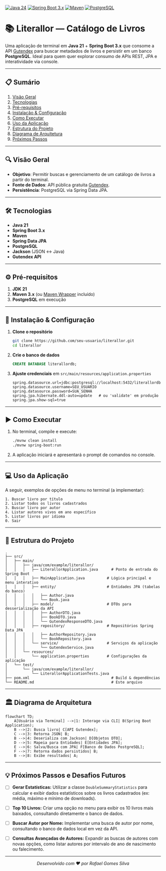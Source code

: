 [![Java 24](https://img.shields.io/badge/Java-24-blue.svg)](https://www.oracle.com/java/) [![Spring Boot 3.x](https://img.shields.io/badge/Spring%20Boot-3.x-brightgreen.svg)](https://spring.io/projects/spring-boot) [![Maven](https://img.shields.io/badge/Maven-3.x-red.svg)](https://maven.apache.org/) [![PostgreSQL](https://img.shields.io/badge/PostgreSQL-15-blue.svg)](https://www.postgresql.org/)

# 📚 Literallor — Catálogo de Livros

Uma aplicação de terminal em **Java 21** + **Spring Boot 3.x** que consome a API [Gutendex](https://gutendex.com/) para buscar metadados de livros e persistir em um banco **PostgreSQL**. Ideal para quem quer explorar consumo de APIs REST, JPA e interatividade via console.

---

## 📋 Sumário

1. [Visão Geral](#-visão-geral)
2. [Tecnologias](#-tecnologias)
3. [Pré-requisitos](#-pré-requisitos)
4. [Instalação & Configuração](#-instalação--configuração)
5. [Como Executar](#-como-executar)
6. [Uso da Aplicação](#-uso-da-aplicação)
7. [Estrutura do Projeto](#-estrutura-do-projeto)
8. [Diagrama de Arquitetura](#-diagrama-de-arquitetura)
9. [Próximos Passos](#-próximos-passos)

---

## 🔍 Visão Geral

- **Objetivo**: Permitir buscas e gerenciamento de um catálogo de livros a partir do terminal.
- **Fonte de Dados**: API pública gratuita [Gutendex](https://gutendex.com/books/).
- **Persistência**: PostgreSQL via Spring Data JPA.

---

## 🛠 Tecnologias

- **Java 21**
- **Spring Boot 3.x**
- **Maven**
- **Spring Data JPA**
- **PostgreSQL**
- **Jackson** (JSON ↔ Java)
- **Gutendex API**

---

## ⚙️ Pré-requisitos

1. **JDK 21**
2. **Maven 3.x** (ou [Maven Wrapper](https://github.com/takari/maven-wrapper) incluído)
3. **PostgreSQL** em execução

---

## 🚀 Instalação & Configuração

1. **Clone o repositório**

   ```bash
   git clone https://github.com/seu-usuario/literallor.git
   cd literallor
   ```

2. **Crie o banco de dados**

   ```sql
   CREATE DATABASE literallordb;
   ```

3. **Ajuste credenciais** em `src/main/resources/application.properties`

   ```properties
   spring.datasource.url=jdbc:postgresql://localhost:5432/literallordb
   spring.datasource.username=SEU_USUARIO
   spring.datasource.password=SUA_SENHA
   spring.jpa.hibernate.ddl-auto=update   # ou 'validate' em produção
   spring.jpa.show-sql=true
   ```

---

## ▶️ Como Executar

1. No terminal, compile e execute:

   ```bash
   ./mvnw clean install
   ./mvnw spring-boot:run
   ```

2. A aplicação iniciará e apresentará o prompt de comandos no console.

---

## 💻 Uso da Aplicação

A seguir, exemplos de opções de menu no terminal (a implementar):

```
1. Buscar livro por título
2. Listar todos os livros cadastrados
3. Buscar livro por autor
4. Listar autores vivos em ano específico
5. Listar livros por idioma
0. Sair
```

---

## 📂 Estrutura do Projeto

```
.
├── src/
│   ├── main/
│   │   ├── java/com/example/literallor/
│   │   │   ├── LiterallorApplication.java      # Ponto de entrada do Spring Boot
│   │   │   ├── MainApplication.java          # Lógica principal e menu interativo
│   │   │   ├── entity/                       # Entidades JPA (tabelas do banco)
│   │   │   │   ├── Author.java
│   │   │   │   └── Book.java
│   │   │   ├── model/                        # DTOs para desserialização da API
│   │   │   │   ├── AuthorDTO.java
│   │   │   │   ├── BookDTO.java
│   │   │   │   └── GutendexResponseDTO.java
│   │   │   ├── repository/                   # Repositórios Spring Data JPA
│   │   │   │   ├── AuthorRepository.java
│   │   │   │   └── BookRepository.java
│   │   │   └── service/                      # Serviços da aplicação
│   │   │       └── GutendexService.java
│   │   └── resources/
│   │       └── application.properties        # Configurações da aplicação
│   └── test/
│       └── java/com/example/literallor/
│           └── LiterallorApplicationTests.java
├── pom.xml                                     # Build & dependências
└── README.md                                   # Este arquivo

```

---

## 🏛 Diagrama de Arquitetura

```mermaid
flowchart TD;
    A[Usuário via Terminal] -->|1: Interage via CLI| B(Spring Boot Application);
    B -->|2: Busca livro| C[API Gutendex];
    C -->|3: Retorna JSON| B;
    B -->|4: Deserializa com Jackson| D[Objetos DTO];
    D -->|5: Mapeia para Entidades| E[Entidades JPA];
    E -->|6: Salva/Busca com JPA| F[Banco de Dados PostgreSQL];
    F -->|7: Retorna dados persistidos| B;
    B -->|8: Exibe resultados| A; 

```

---

## 💡 Próximos Passos e Desafios Futuros
  
- [ ] **Gerar Estatísticas:** Utilizar a classe `DoubleSummaryStatistics` para calcular e exibir dados estatísticos sobre os livros cadastrados (ex: média, máximo e mínimo de downloads).
- [ ] **Top 10 Livros:** Criar uma opção no menu para exibir os 10 livros mais baixados, consultando diretamente o banco de dados.
- [ ] **Buscar Autor por Nome:** Implementar uma busca de autor por nome, consultando o banco de dados local em vez da API.
- [ ] **Consultas Avançadas de Autores:** Expandir as buscas de autores com novas opções, como listar autores por intervalo de ano de nascimento ou falecimento.


---

<p align="center">
  <em>Desenvolvido com ♥ por Rafael Gomes Silva</em>
</p>
